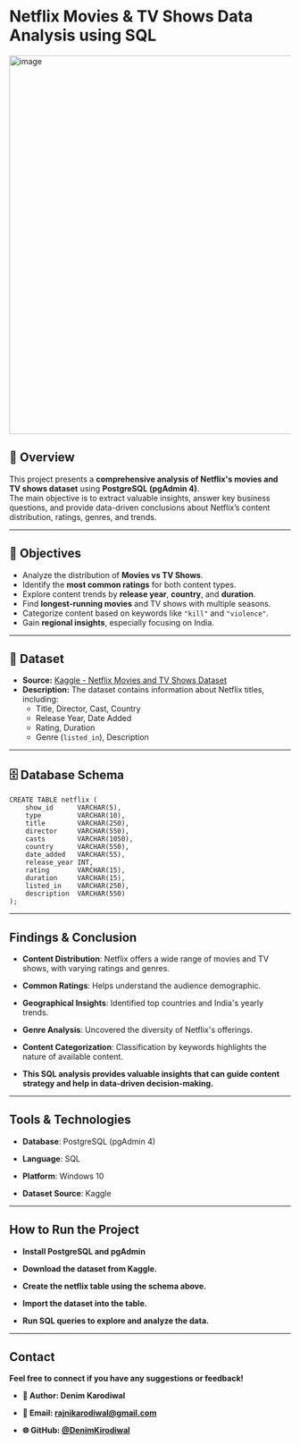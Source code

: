 # Netflix Movies & TV Shows Data Analysis using SQL

<img width="2226" height="678" alt="image" src="https://github.com/user-attachments/assets/d57f443c-3d29-406a-957e-eb43939f8d6b" />


## 📌 Overview
This project presents a **comprehensive analysis of Netflix's movies and TV shows dataset** using **PostgreSQL (pgAdmin 4)**.  
The main objective is to extract valuable insights, answer key business questions, and provide data-driven conclusions about Netflix’s content distribution, ratings, genres, and trends.

---

## 🎯 Objectives
- Analyze the distribution of **Movies vs TV Shows**.
- Identify the **most common ratings** for both content types.
- Explore content trends by **release year**, **country**, and **duration**.
- Find **longest-running movies** and TV shows with multiple seasons.
- Categorize content based on keywords like `"kill"` and `"violence"`.
- Gain **regional insights**, especially focusing on India.

---

## 📂 Dataset
- **Source:** [Kaggle - Netflix Movies and TV Shows Dataset](https://www.kaggle.com/datasets/shivamb/netflix-shows)
- **Description:** The dataset contains information about Netflix titles, including:
  - Title, Director, Cast, Country
  - Release Year, Date Added
  - Rating, Duration
  - Genre (`listed_in`), Description

---

## 🗄️ Database Schema
```
CREATE TABLE netflix (
    show_id      VARCHAR(5),
    type         VARCHAR(10),
    title        VARCHAR(250),
    director     VARCHAR(550),
    casts        VARCHAR(1050),
    country      VARCHAR(550),
    date_added   VARCHAR(55),
    release_year INT,
    rating       VARCHAR(15),
    duration     VARCHAR(15),
    listed_in    VARCHAR(250),
    description  VARCHAR(550)
);
```

---

## Findings & Conclusion
- **Content Distribution**: Netflix offers a wide range of movies and TV shows, with varying ratings and genres.

- **Common Ratings**: Helps understand the audience demographic.

- **Geographical Insights**: Identified top countries and India's yearly trends.

- **Genre Analysis**: Uncovered the diversity of Netflix's offerings.

- **Content Categorization**: Classification by keywords highlights the nature of available content.

- **This SQL analysis provides valuable insights that can guide content strategy and help in data-driven decision-making.**

---

## Tools & Technologies

- **Database**: PostgreSQL (pgAdmin 4)

- **Language**: SQL

- **Platform**: Windows 10

- **Dataset Source**: Kaggle

---

## How to Run the Project

- **Install PostgreSQL and pgAdmin**

- **Download the dataset from Kaggle.**

- **Create the netflix table using the schema above.**

- **Import the dataset into the table.**

- **Run SQL queries to explore and analyze the data.**

---
## Contact
**Feel free to connect if you have any suggestions or feedback!**

- **👤 Author: Denim Karodiwal**

- **📧 Email: rajnikarodiwal@gmail.com**

- **🌐 GitHub: [@DenimKirodiwal](https://github.com/DenimKirodiwal)**
